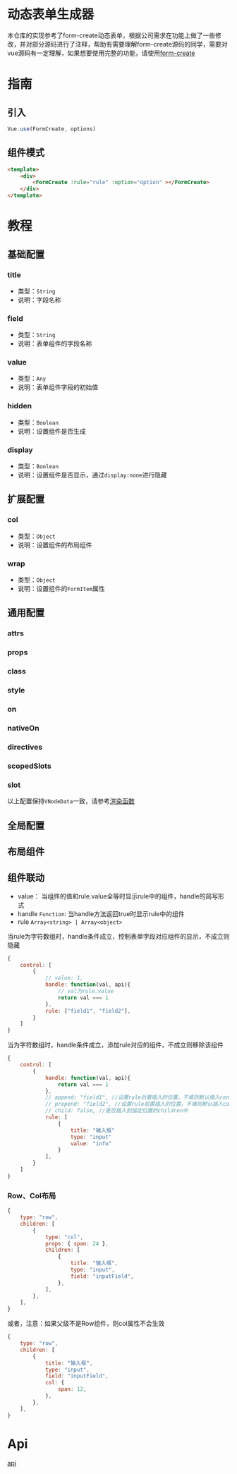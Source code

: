 # 动态表单生成器
本仓库的实现参考了form-create动态表单，根据公司需求在功能上做了一些修改，并对部分源码进行了注释，帮助有需要理解form-create源码的同学，需要对vue源码有一定理解，如果想要使用完整的功能，请使用[form-create](https://github.com/xaboy/form-create)



# 指南

## 引入
```js
Vue.use(FormCreate, options)
```

## 组件模式

```html
<template>
    <div>
        <FormCreate :rule="rule" :option="option" ></FormCreate>
    </div>
</template>
```

# 教程

## 基础配置

### title
- 类型：`String`
- 说明：字段名称

### field
- 类型：`String`
- 说明：表单组件的字段名称


### value
- 类型：`Any`
- 说明：表单组件字段的初始值

### hidden
- 类型：`Boolean`
- 说明：设置组件是否生成

### display
- 类型：`Boolean`
- 说明：设置组件是否显示，通过`display:none`进行隐藏

## 扩展配置

### col
- 类型：`Object`
- 说明：设置组件的布局组件

### wrap
- 类型：`Object`
- 说明：设置组件的`FormItem`属性
## 通用配置

### attrs
### props
### class
### style
### on 
### nativeOn
### directives
### scopedSlots
### slot
以上配置保持`VNodeData`一致，请参考[渲染函数](https://cn.vuejs.org/v2/guide/render-function.html)

## 全局配置

## 布局组件

## 组件联动

- value： 当组件的值和rule.value全等时显示rule中的组件，handle的简写形式
- handle `Function`: 当handle方法返回true时显示rule中的组件
- rule `Array<string> | Array<object>`


当rule为字符数组时，handle条件成立，控制表单字段对应组件的显示，不成立则隐藏

```js
{
    control: [
        {
            // value: 1,
            handle: function(val, api){
                // val为rule.value
                return val === 1
            },
            rule: ["field1", "field2"],
        }
    ]
}
```
当为字符数组时，handle条件成立，添加rule对应的组件，不成立则移除该组件
```js
{
    control: [
        {
            handle: function(val, api){
                return val === 1
            },
            // append: "field1", //设置rule后置插入的位置，不填则默认插入control所在rule的后面
            // prepend: "field2", //设置rule前置插入的位置，不填则默认插入control所在rule的前面
            // child: false, //是否插入到指定位置的children中
            rule: [
                {
                    title: "输入框"
                    type: "input"
                    value: "info"
                }
            ],
        }
    ]
}
```

### Row、Col布局
```js
{
    type: "row",
    children: [
        {
            type: "col",
            props: { span: 24 },
            children: [
                {
                    title: "输入框",
                    type: "input",
                    field: "inputField",
                },
            ],
        },
    ],
}
```
或者，注意：如果父级不是Row组件，则col属性不会生效
```js
{
    type: "row",
    children: [
        {
            title: "输入框",
            type: "input",
            field: "inputField",
            col: {
                span: 12,
            },
        },
    ],
}
```

# Api
[api](./doc/API.md)